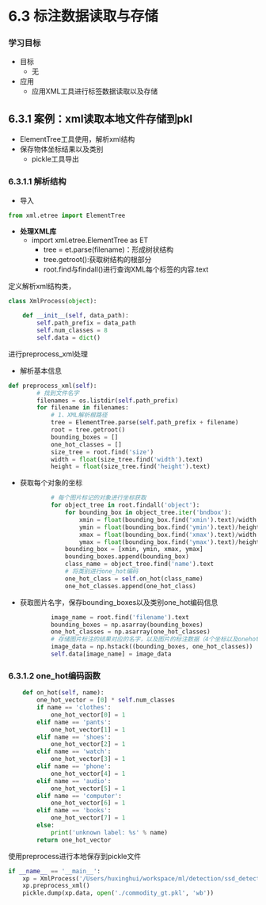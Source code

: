 # 6.3 标注数据读取与存储

### 学习目标

- 目标
  - 无
- 应用
  - 应用XML工具进行标签数据读取以及存储

## 6.3.1 案例：xml读取本地文件存储到pkl

* ElementTree工具使用，解析xml结构
* 保存物体坐标结果以及类别
  * pickle工具导出

### 6.3.1.1 解析结构

* 导入

```python
from xml.etree import ElementTree
```

* **处理XML库**
  - import xml.etree.ElementTree as ET
    - tree = et.parse(filename)：形成树状结构
    - tree.getroot():获取树结构的根部分
    - root.find与findall()进行查询XML每个标签的内容.text

定义解析xml结构类，

```python
class XmlProcess(object):

    def __init__(self, data_path):
        self.path_prefix = data_path
        self.num_classes = 8
        self.data = dict()
```

进行preprocess_xml处理

* 解析基本信息

```python
def preprocess_xml(self):
        # 找到文件名字
        filenames = os.listdir(self.path_prefix)
        for filename in filenames:
            # 1、XML解析根路径
            tree = ElementTree.parse(self.path_prefix + filename)
            root = tree.getroot()
            bounding_boxes = []
            one_hot_classes = []
            size_tree = root.find('size')
            width = float(size_tree.find('width').text)
            height = float(size_tree.find('height').text)
```

* 获取每个对象的坐标

```python
			# 每个图片标记的对象进行坐标获取
            for object_tree in root.findall('object'):
                for bounding_box in object_tree.iter('bndbox'):
                    xmin = float(bounding_box.find('xmin').text)/width
                    ymin = float(bounding_box.find('ymin').text)/height
                    xmax = float(bounding_box.find('xmax').text)/width
                    ymax = float(bounding_box.find('ymax').text)/height
                bounding_box = [xmin, ymin, xmax, ymax]
                bounding_boxes.append(bounding_box)
                class_name = object_tree.find('name').text
                # 将类别进行one_hot编码
                one_hot_class = self.on_hot(class_name)
                one_hot_classes.append(one_hot_class)
```

* 获取图片名字，保存bounding_boxes以及类别one_hot编码信息

```python
            image_name = root.find('filename').text
            bounding_boxes = np.asarray(bounding_boxes)
            one_hot_classes = np.asarray(one_hot_classes)
            # 存储图片标注的结果对应的名字，以及图片的标注数据（4个坐标以及onehot编码）
            image_data = np.hstack((bounding_boxes, one_hot_classes))
            self.data[image_name] = image_data
```

### 6.3.1.2 one_hot编码函数

```python
    def on_hot(self, name):
        one_hot_vector = [0] * self.num_classes
        if name == 'clothes':
            one_hot_vector[0] = 1
        elif name == 'pants':
            one_hot_vector[1] = 1
        elif name == 'shoes':
            one_hot_vector[2] = 1
        elif name == 'watch':
            one_hot_vector[3] = 1
        elif name == 'phone':
            one_hot_vector[4] = 1
        elif name == 'audio':
            one_hot_vector[5] = 1
        elif name == 'computer':
            one_hot_vector[6] = 1
        elif name == 'books':
            one_hot_vector[7] = 1
        else:
            print('unknown label: %s' % name)
        return one_hot_vector
```

使用preprocess进行本地保存到pickle文件

```python
if __name__ == '__main__':
    xp = XmlProcess('/Users/huxinghui/workspace/ml/detection/ssd_detection/ssd/datasets/commodity/Annotations/')
    xp.preprocess_xml()
    pickle.dump(xp.data, open('./commodity_gt.pkl', 'wb'))
```

